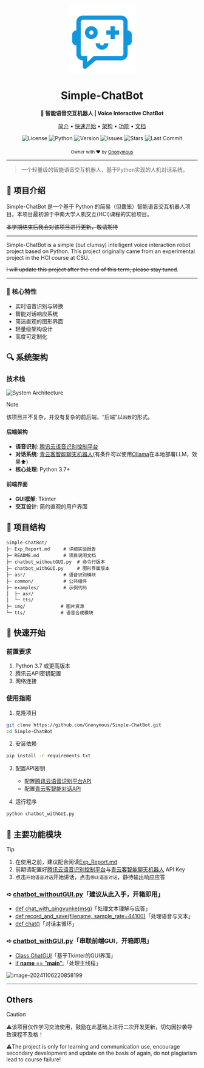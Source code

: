 <p align="center">
  <img src="img/chatbot对话机器人.svg" alt="Simple-ChatBot" width="180"/>
</p>

<h1 align="center">Simple-ChatBot</h1>

<p align="center">
  <b>🤖 智能语音交互机器人 | Voice Interactive ChatBot</b>
</p>

<p align="center">
  <a href="#项目介绍">简介</a> •
  <a href="#快速开始">快速开始</a> •
  <a href="#系统架构">架构</a> •
  <a href="#主要功能模块">功能</a> •
  <a href="./Exp_Report.md">文档</a>
</p>

<p align="center">
  <img src="https://img.shields.io/badge/license-MIT-blue.svg?color=white" alt="License">
  <img src="https://img.shields.io/badge/python-3.7+-blue.svg" alt="Python">
  <img src="https://img.shields.io/badge/version-1.0.0-green.svg" alt="Version">
  <img src="https://img.shields.io/github/issues/Gnonymous/Simple-ChatBot.svg?color=red" alt="Issues">
  <img src="https://img.shields.io/github/stars/Gnonymous/Simple-ChatBot.svg" alt="Stars">
  <img src="https://img.shields.io/github/last-commit/Gnonymous/Simple-ChatBot.svg?color=yellow" alt="Last Commit">
</p>

<div align="center">
  <sub>Owner with ❤︎ by
  <a href="https://github.com/Gnonymous">Gnonymous</a>
  </sub>
</div>

---

> 一个轻量级的智能语音交互机器人，基于Python实现的人机对话系统。

## 🌟 项目介绍

Simple-ChatBot 是一个基于 Python 的简易（但蠢笨）智能语音交互机器人项目。本项目最初源于中南大学人机交互(HCI)课程的实验项目。

~~本学期结束后我会对该项目进行更新，敬请期待~~

---

Simple-ChatBot is a simple (but clumsy) intelligent voice interaction robot project based on Python. This project originally came from an experimental project in the HCI course at CSU.

~~I will update this project after the end of this term, please stay tuned~~. 

---

### 🎯 核心特性

- 实时语音识别与转换
- 智能对话响应系统
- 简洁直观的图形界面
- 轻量级架构设计
- 高度可定制化

## 🔍 系统架构

### 技术栈

![System Architecture](img/image-20241106220644365.png)

> [!NOTE]
>
> 该项目并不复杂，并没有复杂的前后端，“后端“以``函数``的形式。

#### 后端架构
- **语音识别**: [腾讯云语音识别控制平台](https://cloud.tencent.com/product/asr)
- **对话系统**: [青云客智能聊天机器人](http://api.qingyunke.com/)(有条件可以使用[Ollama](https://ollama.com/)在本地部署LLM，效果⬆️)
- **核心处理**: Python 3.7+

#### 前端界面
- **GUI框架**: Tkinter
- **交互设计**: 简约直观的用户界面

## 📁 项目结构

```
Simple-ChatBot/
├─ Exp_Report.md     # 详细实验报告
├─ README.md         # 项目说明文档
├─ chatbot_withoutGUI.py  # 命令行版本
├─ chatbot_withGUI.py     # 图形界面版本
├─ asr/              # 语音识别模块
├─ common/           # 公共组件
├─ examples/         # 示例代码
│  ├─ asr/
│  └─ tts/
├─ img/             # 图片资源
└─ tts/             # 语音合成模块
```

## 🚀 快速开始

### 前置要求

1. Python 3.7 或更高版本
2. 腾讯云API密钥配置
3. 网络连接

### 使用指南

1. 克隆项目
```bash
git clone https://github.com/Gnonymous/Simple-ChatBot.git
cd Simple-ChatBot
```

2. 安装依赖
```bash
pip install -r requirements.txt
```

3. 配置API密钥
   - 配置[腾讯云语音识别平台API]((https://cloud.tencent.com/product/asr))
   - 配置[青云客智能对话API](http://api.qingyunke.com/)

4. 运行程序
```bash
python chatbot_withGUI.py
```
## 📌 主要功能模块

> [!TIP]
>
> 1. 在使用之前，建议配合阅读[Exp_Report.md](https://github.com/Gnonymous/Simple-ChatBot/blob/main/Exp_Report.md)
> 2. 前期请配置好[腾讯云语音识别控制平台](https://cloud.tencent.com/product/asr)与[青云客智能聊天机器人](http://api.qingyunke.com/) API Key
> 3. 点击`开始语音对话`开始讲话，点击`停止语音对话`，静待输出响应应答

###  ➪ [chatbot_withoutGUI.py](https://github.com/Gnonymous/Simple-ChatBot/blob/main/chatbot_withoutGUI.py)「建议从此入手，开箱即用」

* [def chat_with_qingyunke(msg)](https://github.com/Gnonymous/Simple-ChatBot/blob/main/chatbot_withoutGUI.py#L10)「处理文本理解与应答」
* [def record_and_save(filename, sample_rate=44100)](https://github.com/Gnonymous/Simple-ChatBot/blob/main/chatbot_withoutGUI.py#L35)「处理语音与文本」
* [def chat()](https://github.com/Gnonymous/Simple-ChatBot/blob/main/chatbot_withoutGUI.py#L84)「对话主循环」

###  ➪  [chatbot_withGUI.py](https://github.com/Gnonymous/Simple-ChatBot/blob/main/chatbot_withGUI.py)「串联前端GUI，开箱即用」

* [Class ChatGUI](https://github.com/Gnonymous/Simple-ChatBot/blob/main/chatbot_withGUI.py#L14)「基于Tkinter的GUI界面」
* [if __name__ == "__main__":](https://github.com/Gnonymous/Simple-ChatBot/blob/main/chatbot_withGUI.py#L133)「处理主线程」

<img src="img/image-20241106220858199.png" alt="image-20241106220858199"  />

---

## Others

> [!CAUTION]
>
> ⚠️该项目仅作学习交流使用，鼓励在此基础上进行二次开发更新，切勿因抄袭导致课程不及格！
>
> ⚠️The project is only for learning and communication use, encourage secondary development and update on the basis of again, do not plagiarism lead to course failure!
